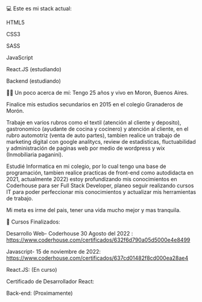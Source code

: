 💻 Este es mi stack actual:

HTML5

CSS3

SASS

JavaScript

React.JS (estudiando)

Backend (estudiando)


👨‍🦱 Un poco acerca de mí:
Tengo 25 años y vivo en Moron, Buenos Aires.

Finalice mis estudios secundarios en 2015 en el colegio Granaderos de Morón.

Trabaje en varios rubros como el textil (atención al cliente y deposito), gastronomico (ayudante de cocina y cocinero) y atención al cliente, en el rubro automotriz (venta de auto partes), tambien realice un trabajo de marketing digital con google analitycs, review de estadisticas, fluctuabilidad y administración de paginas web por medio de wordpress y wix (Inmobiliaria paganini).

Estudié Informatica en mi colegio, por lo cual tengo una base de programación, tambien realice practicas de front-end como autodidacta en 2021, actualmente 2022) estoy profundizando mis conocimientos en Coderhouse para ser Full Stack Developer, planeo seguir realizando cursos IT para poder perfeccionar mis conocimientos y actualizar mis herramientas de trabajo.

Mi meta es irme del pais, tener una vida mucho mejor y mas tranquila.

📃 Cursos Finalizados:

Desarrollo Web- Coderhouse 30 Agosto del 2022 : https://www.coderhouse.com/certificados/632f6d790a05d5000e4e8499

Javascript- 15 de noviembre de 2022: https://www.coderhouse.com/certificados/637cd01482f8cd000ea28ae4

React.JS: (En curso)

Certificado de Desarrollador React: 

Back-end: (Proximamente)
